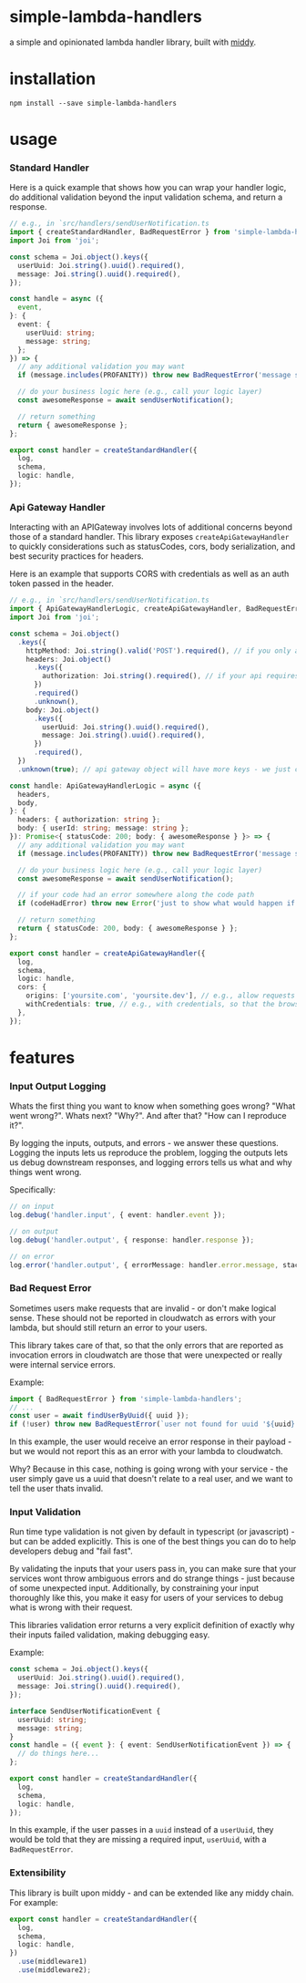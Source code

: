 # simple-lambda-handlers

a simple and opinionated lambda handler library, built with [middy](https://github.com/middyjs/middy).

# installation

```
npm install --save simple-lambda-handlers
```

# usage

### Standard Handler

Here is a quick example that shows how you can wrap your handler logic, do additional validation beyond the input validation schema, and return a response.

```ts
// e.g., in `src/handlers/sendUserNotification.ts
import { createStandardHandler, BadRequestError } from 'simple-lambda-handlers';
import Joi from 'joi';

const schema = Joi.object().keys({
  userUuid: Joi.string().uuid().required(),
  message: Joi.string().uuid().required(),
});

const handle = async ({
  event,
}: {
  event: {
    userUuid: string;
    message: string;
  };
}) => {
  // any additional validation you may want
  if (message.includes(PROFANITY)) throw new BadRequestError('message should not include profanity'); // wont show up as cloudwatch error, but will return user an error, since `instanceof BadRequestError`

  // do your business logic here (e.g., call your logic layer)
  const awesomeResponse = await sendUserNotification();

  // return something
  return { awesomeResponse };
};

export const handler = createStandardHandler({
  log,
  schema,
  logic: handle,
});
```

### Api Gateway Handler

Interacting with an APIGateway involves lots of additional concerns beyond those of a standard handler. This library exposes `createApiGatewayHandler` to quickly considerations such as statusCodes, cors, body serialization, and best security practices for headers.

Here is an example that supports CORS with credentials as well as an auth token passed in the header.

```ts
// e.g., in `src/handlers/sendUserNotification.ts
import { ApiGatewayHandlerLogic, createApiGatewayHandler, BadRequestError } from 'simple-lambda-handlers';
import Joi from 'joi';

const schema = Joi.object()
  .keys({
    httpMethod: Joi.string().valid('POST').required(), // if you only allow certain http methods, you can enforce that here
    headers: Joi.object()
      .keys({
        authorization: Joi.string().required(), // if your api requires an auth token, you can enforce that its sent here
      })
      .required()
      .unknown(),
    body: Joi.object()
      .keys({
        userUuid: Joi.string().uuid().required(),
        message: Joi.string().uuid().required(),
      })
      .required(),
  })
  .unknown(true); // api gateway object will have more keys - we just care about the ones above in this example

const handle: ApiGatewayHandlerLogic = async ({
  headers,
  body,
}: {
  headers: { authorization: string };
  body: { userId: string; message: string };
}): Promise<{ statusCode: 200; body: { awesomeResponse } }> => {
  // any additional validation you may want
  if (message.includes(PROFANITY)) throw new BadRequestError('message should not include profanity'); // will result in a `{ statusCode: 400, body: { errorMessage: 'message should not include profanity' } }` response and wont showup in cloudwatch as an error, since `instanceof BadRequestError`

  // do your business logic here (e.g., call your logic layer)
  const awesomeResponse = await sendUserNotification();

  // if your code had an error somewhere along the code path
  if (codeHadError) throw new Error('just to show what would happen if there is an internal service error'); // will result in a `{ statusCode: 500 }` response, without any details of the error, to ensure no secrets are leaked in unexpected error stacks

  // return something
  return { statusCode: 200, body: { awesomeResponse } };
};

export const handler = createApiGatewayHandler({
  log,
  schema,
  logic: handle,
  cors: {
    origins: ['yoursite.com', 'yoursite.dev'], // e.g., allow requests only from these two domains
    withCredentials: true, // e.g., with credentials, so that the browser will send cookies
  },
});
```

# features

### Input Output Logging

Whats the first thing you want to know when something goes wrong? "What went wrong?". Whats next? "Why?". And after that? "How can I reproduce it?".

By logging the inputs, outputs, and errors - we answer these questions. Logging the inputs lets us reproduce the problem, logging the outputs lets us debug downstream responses, and logging errors tells us what and why things went wrong.

Specifically:

```ts
// on input
log.debug('handler.input', { event: handler.event });

// on output
log.debug('handler.output', { response: handler.response });

// on error
log.error('handler.output', { errorMessage: handler.error.message, stackTrace: handler.error.stack });
```

### Bad Request Error

Sometimes users make requests that are invalid - or don't make logical sense. These should not be reported in cloudwatch as errors with your lambda, but should still return an error to your users.

This library takes care of that, so that the only errors that are reported as invocation errors in cloudwatch are those that were unexpected or really were internal service errors.

Example:

```ts
import { BadRequestError } from 'simple-lambda-handlers';
// ...
const user = await findUserByUuid({ uuid });
if (!user) throw new BadRequestError(`user not found for uuid '${uuid}'`);
```

In this example, the user would receive an error response in their payload - but we would not report this as an error with your lambda to cloudwatch.

Why? Because in this case, nothing is going wrong with your service - the user simply gave us a uuid that doesn't relate to a real user, and we want to tell the user thats invalid.

### Input Validation

Run time type validation is not given by default in typescript (or javascript) - but can be added explicitly. This is one of the best things you can do to help developers debug and "fail fast".

By validating the inputs that your users pass in, you can make sure that your services wont throw ambiguous errors and do strange things - just because of some unexpected input. Additionally, by constraining your input thoroughly like this, you make it easy for users of your services to debug what is wrong with their request.

This libraries validation error returns a very explicit definition of exactly why their inputs failed validation, making debugging easy.

Example:

```ts
const schema = Joi.object().keys({
  userUuid: Joi.string().uuid().required(),
  message: Joi.string().uuid().required(),
});

interface SendUserNotificationEvent {
  userUuid: string;
  message: string;
}
const handle = ({ event }: { event: SendUserNotificationEvent }) => {
  // do things here...
};

export const handler = createStandardHandler({
  log,
  schema,
  logic: handle,
});
```

In this example, if the user passes in a `uuid` instead of a `userUuid`, they would be told that they are missing a required input, `userUuid`, with a `BadRequestError`.

### Extensibility

This library is built upon middy - and can be extended like any middy chain. For example:

```ts
export const handler = createStandardHandler({
  log,
  schema,
  logic: handle,
})
  .use(middleware1)
  .use(middleware2);
```
